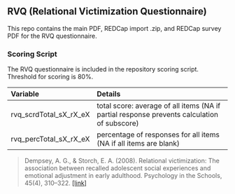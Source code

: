## RVQ (Relational Victimization Questionnaire)

This repo contains the main PDF, REDCap import .zip, and REDCap survey PDF for the RVQ questionnaire.


### Scoring Script
The RVQ questionnaire is included in the repository scoring script. Threshold for scoring is 80%.

| Variable | Details |
| :--  | :--  |
| rvq_scrdTotal_sX_rX_eX | total score: average of all items (NA if partial response prevents calculation of subscore) |
| rvq_percTotal_sX_rX_eX | percentage of responses for all items (NA if all items are blank) |

> Dempsey, A. G., & Storch, E. A. (2008). Relational victimization: The association between recalled adolescent social experiences and emotional adjustment in early adulthood. Psychology in the Schools, 45(4), 310–322. [[link]](https://psycnet.apa.org/record/2008-03763-004)
